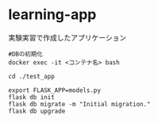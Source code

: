 # learning-app
実験実習で作成したアプリケーション

```
#DBの初期化
docker exec -it <コンテナ名> bash

cd ./test_app

export FLASK_APP=models.py
flask db init
flask db migrate -m "Initial migration."
flask db upgrade
```
